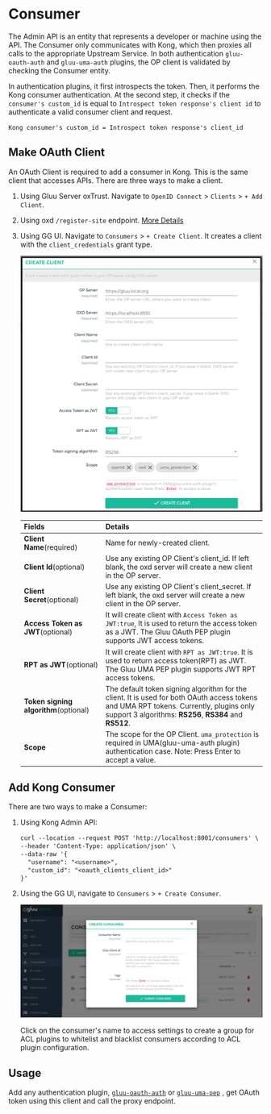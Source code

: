# Consumer

The Admin API is an entity that represents a developer or machine using the API. The Consumer only communicates with Kong, which then proxies all calls to the appropriate Upstream Service. In both authentication `gluu-oauth-auth` and `gluu-uma-auth` plugins, the OP client is validated by checking the Consumer entity.

In authentication plugins, it first introspects the token. Then, it performs the Kong consumer authentication. At the second step, it checks if the `consumer's custom_id` is equal to `Introspect token response's client id` to authenticate a valid consumer client and request.

```
Kong consumer's custom_id = Introspect token response's client_id
```

## Make OAuth Client

An OAuth Client is required to add a consumer in Kong. This is the same client that accesses APIs. There are three ways to make a client.

1. Using Gluu Server oxTrust. Navigate to `OpenID Connect` > `Clients` > `+ Add Client`.

1. Using oxd `/register-site` endpoint. [More Details](https://gluu.org/docs/oxd/4.1/api/#register-site)

1. Using GG UI. Navigate to `Consumers` > `+ Create Client`. It creates a client with the `client_credentials` grant type.

     [![5_consumer_client_add](../img/5_consumer_client_add.png)](../img/5_consumer_client_add.png)

     | Fields | Details |
     |---|-----|
     | **Client Name**(required) | Name for newly-created client.|
     | **Client Id**(optional) | Use any existing OP Client's client_id. If left blank, the oxd server will create a new client in the OP server.|
     | **Client Secret**(optional) | Use any existing OP Client's client_secret. If left blank, the oxd server will create a new client in the OP server.|
     | **Access Token as JWT**(optional) | It will create client with `Access Token as JWT:true`, It is used to return the access token as a JWT. The Gluu OAuth PEP plugin supports JWT access tokens.|
     | **RPT as JWT**(optional) |It will create client with `RPT as JWT:true`. It is used to return access token(RPT) as JWT. The Gluu UMA PEP plugin supports JWT RPT access tokens.|
     | **Token signing algorithm**(optional) | The default token signing algorithm for the client. It is used for both OAuth access tokens and UMA RPT tokens. Currently, plugins only support 3 algorithms: **RS256**, **RS384** and **RS512**.|
     | **Scope**|The scope for the OP Client. `uma_protection` is required in UMA(gluu-uma-auth plugin) authentication case. Note: Press Enter to accept a value.|

## Add Kong Consumer

There are two ways to make a Consumer:

1. Using Kong Admin API:

      ```
      curl --location --request POST 'http://localhost:8001/consumers' \
      --header 'Content-Type: application/json' \
      --data-raw '{
      	"username": "<username>",
      	"custom_id": "<oauth_clients_client_id>"
      }'
      ```

2. Using the GG UI, navigate to `Consumers` > `+ Create Consumer`. 

     [![consumers_add](../img/5_consumer_add.png)](../img/5_consumer_add.png)
     
     Click on the consumer's name to access settings to create a group for ACL plugins to whitelist and blacklist consumers according to ACL plugin configuration.
     
## Usage

Add any authentication plugin, [`gluu-oauth-auth`](../../tutorials/oauth-auth-pep-tutorial) or [`gluu-uma-pep`](../../tutorials/uma-claim-gathering-tutorial/) , get OAuth token using this client and call the proxy endpoint. 
